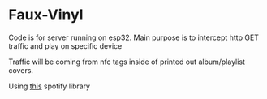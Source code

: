 # Faux-Vinyl

Code is for server running on esp32. Main purpose is to intercept http GET traffic and play on specific device

Traffic will be coming from nfc tags inside of printed out album/playlist covers.

Using [this](https://github.com/witnessmenow/spotify-api-arduino) spotify library